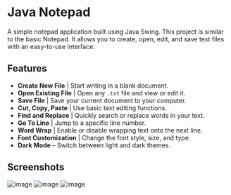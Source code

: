 # Java Notepad

A simple notepad application built using Java Swing. This project is similar to the basic Notepad. It allows you to create, open, edit, and save text files with an easy-to-use interface.

## Features

- **Create New File** | Start writing in a blank document.
- **Open Existing File** | Open any `.txt` file and view or edit it.
- **Save File** | Save your current document to your computer.
- **Cut, Copy, Paste** | Use basic text editing functions.
- **Find and Replace** | Quickly search or replace words in your text.
- **Go To Line** | Jump to a specific line number.
- **Word Wrap** | Enable or disable wrapping text onto the next line.
- **Font Customization** | Change the font style, size, and type.
- **Dark Mode** – Switch between light and dark themes.

## Screenshots
![image](https://github.com/user-attachments/assets/eb9d7018-abab-4d8d-8efd-842b2f215544)
![image](https://github.com/user-attachments/assets/47f580d8-aa18-47e8-8883-66bf0b607484)
![image](https://github.com/user-attachments/assets/4db36732-0e34-43b2-813b-81bd064582cf)

